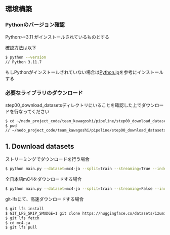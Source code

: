 ## 環境構築

### Pythonのバージョン確認

Python>=3.11 がインストールされているものとする

確認方法は以下
```sh
$ python --version
// Python 3.11.7
```

もしPythonがインストールされていない場合は[Python.jp](https://www.python.jp/install/centos/index.html)を参考にインストールする

### 必要なライブラリのダウンロード

step00_download_datasetsディレクトリにいることを確認した上でダウンロードを行なってください

```sh
$ cd ~/nedo_project_code/team_kawagoshi/pipeline/step00_download_datasets/download_datasets
$ pwd
// ~/nedo_project_code/team_kawagoshi/pipeline/step00_download_datasets/download_datasets 
```

## 1. Download datasets

ストリーミングでダウンロードを行う場合
```sh
$ python main.py --dataset=mc4-ja --split=train --streaming=True --index_from=0 --index_to=10
```

全日本語mC4をダウンロードする場合
```sh
$ python main.py --dataset=mc4-ja --split=train --streaming=False --index_from=0 --index_to=10
```

git-lfsにて、高速ダウンロードする場合
```sh
$ git lfs install
$ GIT_LFS_SKIP_SMUDGE=1 git clone https://huggingface.co/datasets/izumi-lab/mc4-ja
$ git lfs fetch
$ cd mc4-ja
$ git lfs pull
```